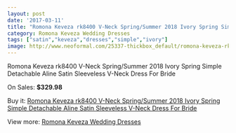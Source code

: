 ```yaml
---
layout: post
date: '2017-03-11'
title: "Romona Keveza rk8400 V-Neck Spring/Summer 2018 Ivory Spring Simple Detachable Aline Satin Sleeveless V-Neck Dress For Bride"
category: Romona Keveza Wedding Dresses
tags: ["satin","keveza","dresses","simple","ivory"]
image: http://www.neoformal.com/25337-thickbox_default/romona-keveza-rk8400-v-neck-spring-summer-2018-ivory-spring-simple-detachable-aline-satin-sleeveless-v-neck-dress-for-bride.jpg
---
```

Romona Keveza rk8400 V-Neck Spring/Summer 2018 Ivory Spring Simple Detachable Aline Satin Sleeveless V-Neck Dress For Bride

On Sales: **$329.98**
<a href="https://www.neoformal.com/en/romona-keveza-wedding-dresses-2014/8740-romona-keveza-rk8400-v-neck-spring-summer-2018-ivory-spring-simple-detachable-aline-satin-sleeveless-v-neck-dress-for-bride.html"><amp-img layout="responsive" width="600" height="600" src="//www.neoformal.com/25337-thickbox_default/romona-keveza-rk8400-v-neck-spring-summer-2018-ivory-spring-simple-detachable-aline-satin-sleeveless-v-neck-dress-for-bride.jpg" alt="Romona Keveza rk8400 V-Neck Spring/Summer 2018 Ivory Spring Simple Detachable Aline Satin Sleeveless V-Neck Dress For Bride 0" /></a>
<a href="https://www.neoformal.com/en/romona-keveza-wedding-dresses-2014/8740-romona-keveza-rk8400-v-neck-spring-summer-2018-ivory-spring-simple-detachable-aline-satin-sleeveless-v-neck-dress-for-bride.html"><amp-img layout="responsive" width="600" height="600" src="//www.neoformal.com/25338-thickbox_default/romona-keveza-rk8400-v-neck-spring-summer-2018-ivory-spring-simple-detachable-aline-satin-sleeveless-v-neck-dress-for-bride.jpg" alt="Romona Keveza rk8400 V-Neck Spring/Summer 2018 Ivory Spring Simple Detachable Aline Satin Sleeveless V-Neck Dress For Bride 1" /></a>

Buy it: [Romona Keveza rk8400 V-Neck Spring/Summer 2018 Ivory Spring Simple Detachable Aline Satin Sleeveless V-Neck Dress For Bride](https://www.neoformal.com/en/romona-keveza-wedding-dresses-2014/8740-romona-keveza-rk8400-v-neck-spring-summer-2018-ivory-spring-simple-detachable-aline-satin-sleeveless-v-neck-dress-for-bride.html "Romona Keveza rk8400 V-Neck Spring/Summer 2018 Ivory Spring Simple Detachable Aline Satin Sleeveless V-Neck Dress For Bride")

View more: [Romona Keveza Wedding Dresses](https://www.neoformal.com/en/131-romona-keveza-wedding-dresses-2014 "Romona Keveza Wedding Dresses")